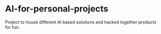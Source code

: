 # AI-for-personal-projects
Project to house different AI based solutions and hacked together products for fun. 
